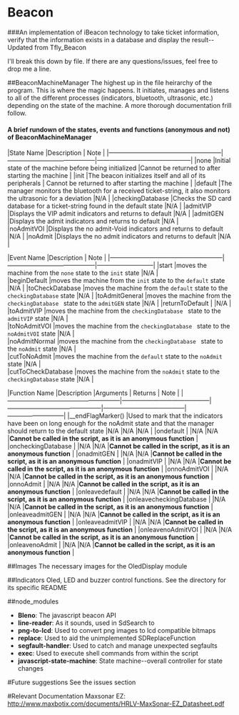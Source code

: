 # Beacon
###An implementation of iBeacon technology to take ticket information, verify that the information exists in a database and display the result--Updated from Tfly_Beacon

I'll break this down by file. If there are any questions/issues, feel free to drop me a line.

##BeaconMachineManager
The highest up in the file heirarchy of the program. This is where the magic happens. It initiates, manages and listens to all of the different processes (indicators, bluetooth, ultrasonic, etc.) depending on the state of the machine. A more thorough documentation frill follow.

#### A brief rundown of the states, events and functions (anonymous and not) of BeaconMachineManager

|State Name     |Description   | Note    |
|——————————————————|——————————————|———————————————|
|none  |Initial state of the machine before being initialized |Cannot be returned to after starting the machine  |
|init  |The beacon initializes itself and all of its peripherals | Cannot be returned to after starting the machine  |
|default  |The manager monitors the bluetooth for a received ticket-string, it also monitors the ultrasonic for a deviation  |N/A  | 
|checkingDatabase  |Checks the SD card database for a ticket-string found in the default state  |N/A  | 
|admitVIP  |Displays the VIP admit indicators and returns to default  |N/A   | 
|admitGEN  |Displays the admit indicators and returns to default  |N/A   |  
|noAdmitVOI  |Displays the no admit-Void indicators and returns to default  |N/A   | 
|noAdmit  |Displays the no admit indicators and returns to default  |N/A   | 



|Event Name     |Description   | Note    |
|——————————————————|——————————————|—————————|
|start  |moves the machine from the `none` state to the `init` state  |N/A  |  
|beginDefault  |moves the machine from the `init` state to the `default` state  |N/A  | 
|toCheckDatabase  |moves the machine from the `default` state to the `checkingDatabase` state  |N/A  | 
|toAdmitGeneral  |moves the machine from the `checkingDatabase ` state to the `admitGEN` state  |N/A  | 
|returnToDefault  |  |N/A  |  
|toAdmitVIP  |moves the machine from the `checkingDatabase ` state to the `admitVIP` state  |N/A  |  
|toNoAdmitVOI  |moves the machine from the `checkingDatabase ` state to the `noAdmitVOI` state  |N/A  |  
|noAdmitNormal  |moves the machine from the `checkingDatabase ` state to the `noAdmit` state  |N/A  |  
|cutToNoAdmit  |moves the machine from the `default` state to the `noAdmit` state  |N/A  |  
|cutToCheckDatabase  |moves the machine from the `noAdmit` state to the `checkingDatabase` state  |N/A  |  


|Function Name     |Description   |Arguments      | Returns     | Note    |
|——————————————————|——————————————|———————————————|—————————————|—————————|
|__endFlagMarker()  |Used to mark that the indicators have been on long enough for the noAdmit state and that the manager should return to the default state  |N/A  |N/A  |N/A  |
|ondefault  |  |N/A  |N/A  |**Cannot be called in the script, as it is an anonymous function** |
|oncheckingDatabase  |  |N/A  |N/A  |**Cannot be called in the script, as it is an anonymous function**   |
|onadmitGEN  |  |N/A  |N/A  |**Cannot be called in the script, as it is an anonymous function**   |
|onadmitVIP  |  |N/A  |N/A  |**Cannot be called in the script, as it is an anonymous function**   |
|onnoAdmitVOI  |  |N/A  |N/A  |**Cannot be called in the script, as it is an anonymous function**   |
|onnoAdmit  |  |N/A  |N/A  |**Cannot be called in the script, as it is an anonymous function**   |
|onleavedefault  |  |N/A  |N/A  |**Cannot be called in the script, as it is an anonymous function**   |
|onleavecheckingDatabase  |  |N/A  |N/A  |**Cannot be called in the script, as it is an anonymous function**   |
|onleaveadmitGEN  |  |N/A  |N/A  |**Cannot be called in the script, as it is an anonymous function**   |
|onleaveadmitVIP  |  |N/A  |N/A  |**Cannot be called in the script, as it is an anonymous function**   |
|onleavenoAdmitVOI | |N/A |N/A |**Cannot be called in the script, as it is an anonymous function**  |
|onleavenoAdmit | |N/A |N/A |**Cannot be called in the script, as it is an anonymous function**  |

##Images
The necessary images for the OledDisplay module

##Indicators
Oled, LED and buzzer control functions. See the directory for its specific README

##node_modules
* **Bleno**:
  The javascript beacon API
* **line-reader**:
  As it sounds, used in SdSearch to 
* **png-to-lcd**:
  Used to convert png images to lcd compatible bitmaps
* **replace**:
  Used to aid the unimplemented SDReplaceFunction
* **segfault-handler**:
  Used to catch and manage unexpected segfaults
* **exec**:
  Used to execute shell commands from within the script
* **javascript-state-machine**:
  State machine--overall controller for state changes

#Future suggestions
See the issues section

#Relevant Documentation 
Maxsonar EZ: http://www.maxbotix.com/documents/HRLV-MaxSonar-EZ_Datasheet.pdf
